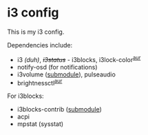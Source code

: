 # i3 config

This is my i3 config.

Dependencies include:
- i3 *(duh)*, *~~i3status~~* - i3blocks, i3lock-color<sup>[aur](https://aur.archlinux.org/packages/i3lock-color-git/)</sup>
- notify-osd (for notifications)
- i3volume ([submodule](https://github.com/hastinbe/i3-volume)), pulseaudio
- brightnessctl<sup>[aur](https://aur.archlinux.org/packages/brightnessctl/)</sup>

For i3blocks:
- i3blocks-contrib ([submodule](https://github.com/vivien/i3blocks-contrib))
- acpi
- mpstat (sysstat)
